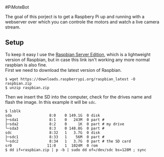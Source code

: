 #PiMoteBot

The goal of this porject is to get a Raspbery Pi up and running with a webserver over which you can controle the motors and watch a live camera stream.

## Setup

To keep it easy I use  the [Raspbian Server Edition](http://elinux.org/RPi_Distributions#Raspbian_Server_Edition), which is a lightweight version of Raspbian, but in case this link isn't working any more normal raspbian is also fine.</br>
First we need to download the latest version of Raspbian.
```
$ wget https://downloads.raspberrypi.org/raspbian_latest -O raspbian.zip
$ unzip raspbian.zip
```
Then we insert the SD into the computer, check for the drives name and flash the image. In this example it will be `sdc`.
```
$ lsblk
sda                 8:0    0 149.1G  0 disk 
├─sda1              8:1    0   243M  0 part # 
├─sda2              8:2    0     1K  0 part # my drive
└─sda3              8:3    0 148.8G  0 part #
sdc                 8:32   1   3.7G  0 disk  
├─sdc1              8:33   1    56M  0 part #
└─sdc2              8:34   1   3.7G  0 part # the SD card
sr0                11:0    1  1024M  0 rom 
$ dd if=raspbian.zip | p -b | sudo dd of=/dev/sdc bs=128M ; sync
```

